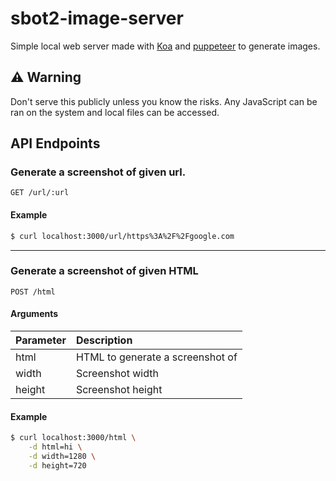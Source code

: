 # sbot2-image-server
Simple local web server made with [Koa](https://github.com/koajs/koa) and [puppeteer](https://github.com/GoogleChrome/puppeteer) to generate images. 

## ⚠ Warning
Don't serve this publicly unless you know the risks.  Any JavaScript can be ran on the system and local files can be accessed.

## API Endpoints
### Generate a screenshot of given url.
```
GET /url/:url
```

#### Example
```bash
$ curl localhost:3000/url/https%3A%2F%2Fgoogle.com
```

---

### Generate a screenshot of given HTML
```
POST /html
```

#### Arguments

| Parameter | Description                      |
| :-------- | :------------------------------- |
| html      | HTML to generate a screenshot of |
| width     | Screenshot width                 |
| height    | Screenshot height                |

#### Example
```bash
$ curl localhost:3000/html \
    -d html=hi \
    -d width=1280 \
    -d height=720
```